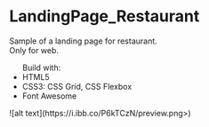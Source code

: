 # LandingPage_Restaurant

<p> Sample of a landing page for restaurant. <br />  Only for web. </p>

<ul> Build with:
  <li> HTML5 </li>
  <li> CSS3: CSS Grid, CSS Flexbox</li>
  <li> Font Awesome </li>
</ul>

<div style="align: center">![alt text](https://i.ibb.co/P6kTCzN/preview.png>)</div>
